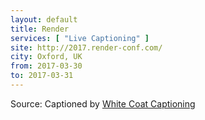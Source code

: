 ```yaml
---
layout: default
title: Render
services: [ "Live Captioning" ]
site: http://2017.render-conf.com/
city: Oxford, UK
from: 2017-03-30
to: 2017-03-31
---
```


Source: Captioned by [White Coat Captioning](http://www.whitecoatcaptioning.com/)